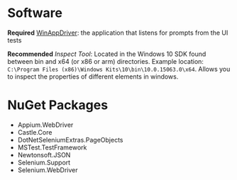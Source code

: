 # Software

**Required**
[WinAppDriver](https://github.com/microsoft/WinAppDriver, "GitHub"): the application that listens for prompts from the UI tests

**Recommended**
*Inspect Tool*: Located in the Windows 10 SDK found between bin and x64 (or x86 or arm) directories. Example location: `C:\Program Files (x86)\Windows Kits\10\bin\10.0.15063.0\x64`. Allows you to inspect the properties of different elements in windows.

# NuGet Packages

* Appium.WebDriver
* Castle.Core
* DotNetSeleniumExtras.PageObjects
* MSTest.TestFramework
* Newtonsoft.JSON
* Selenium.Support
* Selenium.WebDriver
